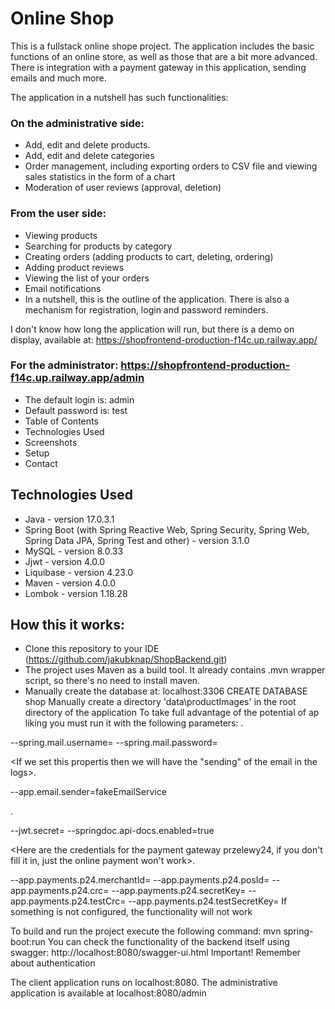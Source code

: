 # Online Shop
This is a fullstack online shope project. The application includes the basic functions of an online store, as well as those that are a bit more advanced. There is integration with a payment gateway in this application, sending emails and much more.

The application in a nutshell has such functionalities:

### On the administrative side:

  - Add, edit and delete products.
  - Add, edit and delete categories
  - Order management, including exporting orders to CSV file and viewing sales statistics in the form of a chart
  - Moderation of user reviews (approval, deletion)

### From the user side:

  - Viewing products
  - Searching for products by category
  - Creating orders (adding products to cart, deleting, ordering)
  - Adding product reviews
  - Viewing the list of your orders
  - Email notifications
  - In a nutshell, this is the outline of the application. There is also a mechanism for registration, login and password reminders.

I don't know how long the application will run, but there is a demo on display, available at: https://shopfrontend-production-f14c.up.railway.app/

### For the administrator: https://shopfrontend-production-f14c.up.railway.app/admin

  - The default login is: admin
  - Default password is: test
  - Table of Contents
  - Technologies Used
  - Screenshots
  - Setup
  - Contact

## Technologies Used
  - Java - version 17.0.3.1
  - Spring Boot (with Spring Reactive Web, Spring Security, Spring Web, Spring Data JPA, Spring Test and other) - version 3.1.0
  - MySQL - version 8.0.33
  - Jjwt - version 4.0.0
  - Liquibase - version 4.23.0
  - Maven - version 4.0.0
  - Lombok - version 1.18.28

## How this it works:
  - Clone this repository to your IDE (https://github.com/jakubknap/ShopBackend.git)
  - The project uses Maven as a build tool. It already contains .mvn wrapper script, so there's no need to install maven.
  - Manually create the database at: localhost:3306
 CREATE DATABASE shop
Manually create a directory 'data\productImages' in the root directory of the application
To take full advantage of the potential of ap liking you must run it with the following parameters:
<this is for sending email>.

--spring.mail.username=<your email to gmail>
--spring.mail.password=<your password to gmail>

<If we set this propertis then we will have the "sending" of the email in the logs>.

--app.email.sender=fakeEmailService

<Needed for jwt>.

--jwt.secret=<your secret jwt string>
--springdoc.api-docs.enabled=true

<Here are the credentials for the payment gateway przelewy24, if you don't fill it in, just the online payment won't work>.

--app.payments.p24.merchantId=<your merchant id>
--app.payments.p24.posId=<your pos id>
--app.payments.p24.crc=<your crc>
--app.payments.p24.secretKey=<your secret key>
--app.payments.p24.testCrc=<your test crc>
--app.payments.p24.testSecretKey=<your test secret key>
If something is not configured, the functionality will not work

To build and run the project execute the following command:
  mvn spring-boot:run
You can check the functionality of the backend itself using swagger: http://localhost:8080/swagger-ui.html Important! Remember about authentication

The client application runs on localhost:8080. The administrative application is available at localhost:8080/admin
